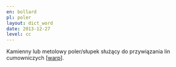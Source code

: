 ```yaml
---
en: bollard
pl: poler
layout: dict_word
date: 2013-12-27
level: cc
---
```


Kamienny lub metolowy poler/słupek służący do przywiązania lin cumowniczych [[warp](/dict/mooring/warp.html)].
